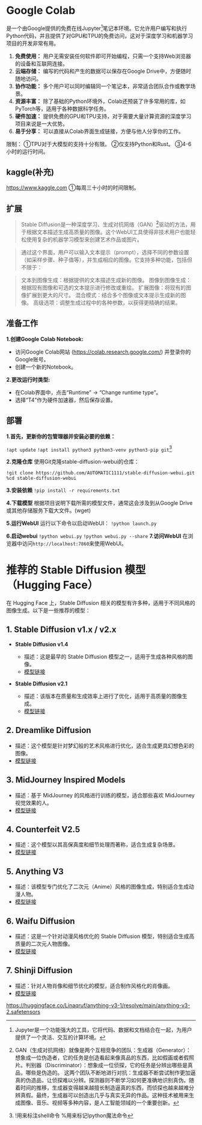 # Google Colab
是一个由Google提供的免费在线Jupyter[^1]笔记本环境。它允许用户编写和执行Python代码，并且提供了对GPU和TPU的免费访问，这对于深度学习和机器学习项目的开发非常有用。

1. **免费使用：** 用户无需安装任何软件即可开始编程，只需一个支持Web浏览器的设备和互联网连接。
2. **云端存储：** 编写的代码和产生的数据可以保存在Google Drive中，方便随时随地访问。
3. **协作功能：** 多个用户可以同时编辑同一个笔记本，非常适合团队合作或教学场景。
4. **资源丰富：** 除了基础的Python环境外，Colab还预装了许多常用的库，如PyTorch等，适用于各种数据科学任务。
5. **硬件加速：** 提供免费的GPU和TPU支持，对于需要大量计算资源的深度学习项目来说是一大优势。
6. **易于分享：** 可以直接从Colab界面生成链接，方便与他人分享你的工作。

限制：
①TPU对于大模型的支持十分有限。
②仅支持Python和Rust。
③4-6小时的运行时间。

## kaggle(补充)
<https://www.kaggle.com>
①每周三十小时的时间限制。

## 扩展
>Stable Diffusion是一种深度学习、生成对抗网络（GAN）[^2]驱动的方法，用于根据文本描述生成高质量的图像。这个WebUI工具使得非技术用户也能轻松使用复杂的机器学习模型来创建艺术作品或图片。

>通过这个界面，用户可以输入文本提示（prompt），选择不同的参数设置（如采样步骤、种子值等），并生成相应的图像。它支持多种功能，包括但不限于：

>文本到图像生成：根据提供的文本描述生成新的图像。
>图像到图像生成：根据现有图像和可选的文本提示进行修改或重绘。
>扩展图像：将现有的图像扩展到更大的尺寸。
>混合模式：结合多个图像或文本提示生成新的图像。
>高级选项：调整生成过程中的各种参数，以获得更精确的结果。

## 准备工作
**1.创建Google Colab Notebook:**
* 访问Google Colab网站 (https://colab.research.google.com/) 并登录你的Google账号。
* 创建一个新的Notebook。

**2.更改运行时类型:**
* 在Colab界面中，点击“Runtime” -> “Change runtime type”。
* 选择“T4”作为硬件加速器，然后保存设置。

## 部署
**1.首先，更新你的包管理器并安装必要的依赖：**

`!apt update`
`!apt install python3 python3-venv python3-pip git`[^3]

**2.克隆仓库**
使用Git克隆stable-diffusion-webui的仓库：
```
!git clone https://github.com/AUTOMATIC1111/stable-diffusion-webui.git
%cd stable-diffusion-webui
```

**3.安装依赖**
`!pip install -r requirements.txt`

**4.下载模型**
根据项目说明下载所需的模型文件，通常这会涉及到从Google Drive或其他存储服务下载大文件。(wget)

**5.运行WebUI**
运行以下命令以启动WebUI：
`!python launch.py`

**6.启动webui**
`!python webui.py`
`!python webui.py --share`
**7.访问WebUI**
在浏览器中访问`http://localhost:7860`来使用WebUI。

# 推荐的 Stable Diffusion 模型（Hugging Face）

在 Hugging Face 上，Stable Diffusion 相关的模型有许多种，适用于不同风格的图像生成。以下是一些推荐的模型：

## 1. Stable Diffusion v1.x / v2.x
- **Stable Diffusion v1.4**
  - 描述：这是最早的 Stable Diffusion 模型之一，适用于生成各种风格的图像。
  - [模型链接](https://huggingface.co/CompVis/stable-diffusion-v-1-4-original)

- **Stable Diffusion v2.1**
  - 描述：该版本在质量和生成效率上进行了优化，适用于高质量的图像生成。
  - [模型链接](https://huggingface.co/stabilityai/stable-diffusion-2-1)

## 2. Dreamlike Diffusion
- 描述：这个模型是针对梦幻般的艺术风格进行优化，适合生成更具幻想色彩的图像。
- [模型链接](https://huggingface.co/dreamlike-diffusion)

## 3. MidJourney Inspired Models
- 描述：基于 MidJourney 的风格进行训练的模型，适合那些喜欢 MidJourney 视觉效果的人。
- [模型链接](https://huggingface.co/midjourney)

## 4. Counterfeit V2.5
- 描述：这个模型以其高保真度和细节处理而著称，适合生成复杂场景。
- [模型链接](https://huggingface.co/Counterfeit-V2.5)

## 5. Anything V3
- 描述：该模型专门优化了二次元（Anime）风格的图像生成，特别适合生成动漫人物。
- [模型链接](https://huggingface.co/anything-v3)

## 6. Waifu Diffusion
- 描述：这是一个针对动漫风格优化的 Stable Diffusion 模型，特别适合生成高质量的二次元人物图像。
- [模型链接](https://huggingface.co/waifu-diffusion)

## 7. Shinji Diffusion
- 描述：针对人物肖像和细节优化的模型，适合制作风格化的肖像画。
- [模型链接](https://huggingface.co/shinji-diffusion)







https://huggingface.co/Linaqruf/anything-v3-1/resolve/main/anything-v3-2.safetensors














[^1]:Jupyter是一个功能强大的工具，它将代码、数据和文档结合在一起，为用户提供了一个灵活、交互的计算环境。
[^2]:GAN（生成对抗网络）就像是两个互相竞争的团队：生成器（Generator）：想象成一位伪造者，它的任务是创造看起来像真品的东西，比如假画或者假照片。判别器（Discriminator）：想象成一位侦探，它的任务是分辨出哪些是真品，哪些是伪造的。
这两个团队不断地进行对抗：生成器不断尝试制作更加逼真的伪造品，让侦探难以分辨。探测器则不断学习如何更准确地识别真伪。随着时间的推移，生成器变得越来越擅长制造逼真的东西，而侦探也越来越难分辨真假。最终，生成器可以创造出几乎与真实无异的作品。这种技术被用来生成图像、音乐、视频等多种内容，是人工智能领域的一个重要创新。
[^3]:!用来标注shell命令 %用来标记Ipython魔法命令